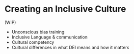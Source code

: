 # Creating an Inclusive Culture
(WIP)
- Unconscious bias training 
- Inclusive Language & communication 
- Cultural competency
- Cultural differences in what DEI means and how it matters